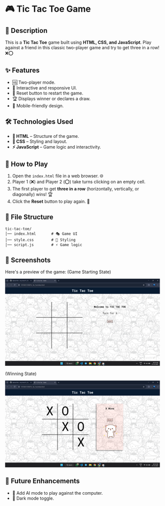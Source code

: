 # 🎮 Tic Tac Toe Game

## 📜 Description
This is a **Tic Tac Toe** game built using **HTML, CSS, and JavaScript**. Play against a friend in this classic two-player game and try to get three in a row! ❌⭕

## ✨ Features
- 🆚 Two-player mode.
- 🎨 Interactive and responsive UI.
- 🔄 Reset button to restart the game.
- 🏆 Displays winner or declares a draw.
- 📱 Mobile-friendly design.

## 🛠 Technologies Used
- **📝 HTML** – Structure of the game.
- **🎨 CSS** – Styling and layout.
- **⚡ JavaScript** – Game logic and interactivity.

## 🎯 How to Play
1. Open the `index.html` file in a web browser. 🌐
2. Player 1 (❌) and Player 2 (⭕) take turns clicking on an empty cell.
3. The first player to get **three in a row** (horizontally, vertically, or diagonally) wins! 🏆
4. Click the **Reset** button to play again. 🔄

## 📁 File Structure
```
tic-tac-toe/
│── index.html       # 🎭 Game UI
│── style.css        # 🎨 Styling
│── script.js        # ⚡ Game logic
```

## 📸 Screenshots
Here's a preview of the game:
(Game Starting State)

![Game Screenshot](Starting_SS.png)

(Winning State)

![Game Screenshot](Win_SS.png)


## 🚀 Future Enhancements
- 🤖 Add AI mode to play against the computer.
- 🌙 Dark mode toggle.

